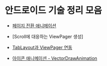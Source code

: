 # 안드로이드 기술 정리 모음

- [페이지 전환 애니메이션](https://kangmin1012.tistory.com/35)

- [Scroll에 대응하는 ViewPager 생성]

- [TabLayout과 ViewPager 연동](https://kangmin1012.tistory.com/12?category=879935)

- [아이콘 애니메이션 - VectorDrawAnimation](https://kangmin1012.tistory.com/24?category=879935)
